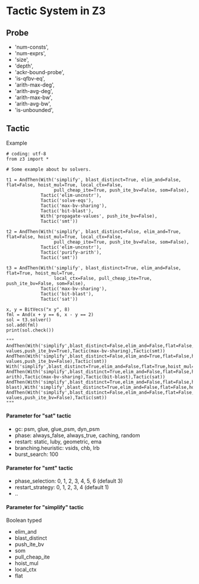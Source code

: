 # Tactic System in Z3

## Probe

- 'num-consts',
- 'num-exprs',
- 'size',
- 'depth',
- 'ackr-bound-probe',
- 'is-qfbv-eq',
- 'arith-max-deg',
- 'arith-avg-deg',
- 'arith-max-bw',
- 'arith-avg-bw',
- 'is-unbounded',

## Tactic

Example
~~~~
# coding: utf-8
from z3 import *

# Some example about bv solvers.

t1 = AndThen(With('simplify', blast_distinct=True, elim_and=False, flat=False, hoist_mul=True, local_ctx=False,
                  pull_cheap_ite=True, push_ite_bv=False, som=False),
             Tactic('elim-uncnstr'),
             Tactic('solve-eqs'),
             Tactic('max-bv-sharing'),
             Tactic('bit-blast'),
             With('propagate-values', push_ite_bv=False),
             Tactic('smt'))

t2 = AndThen(With('simplify', blast_distinct=False, elim_and=True, flat=False, hoist_mul=True, local_ctx=False,
                  pull_cheap_ite=True, push_ite_bv=False, som=False),
             Tactic('elim-uncnstr'),
             Tactic('purify-arith'),
             Tactic('smt'))

t3 = AndThen(With('simplify', blast_distinct=True, elim_and=False, flat=True, hoist_mul=True,
                  local_ctx=False, pull_cheap_ite=True, push_ite_bv=False, som=False),
             Tactic('max-bv-sharing'),
             Tactic('bit-blast'),
             Tactic('sat'))

x, y = BitVecs("x y", 8)
fml = And(x + y == 6, x - y == 2)
sol = t3.solver()
sol.add(fml)
print(sol.check())

"""
AndThen(With('simplify',blast_distinct=False,elim_and=False,flat=False,hoist_mul=True,local_ctx=False,pull_cheap_ite=True,push_ite_bv=True,som=False),With(propagate-values,push_ite_bv=True),Tactic(max-bv-sharing),Tactic(smt))
AndThen(With('simplify',blast_distinct=False,elim_and=True,flat=False,hoist_mul=False,local_ctx=True,pull_cheap_ite=False,push_ite_bv=False,som=False),With(propagate-values,push_ite_bv=False),Tactic(smt))
With('simplify',blast_distinct=True,elim_and=False,flat=True,hoist_mul=False,local_ctx=True,pull_cheap_ite=False,push_ite_bv=False,som=False
AndThen(With('simplify',blast_distinct=True,elim_and=False,flat=False,hoist_mul=True,local_ctx=False,pull_cheap_ite=True,push_ite_bv=True,som=False),With(aig,aig_per_assertion=False),Tactic(purify-arith),Tactic(max-bv-sharing),Tactic(bit-blast),Tactic(sat))
AndThen(With('simplify',blast_distinct=True,elim_and=False,flat=False,hoist_mul=True,local_ctx=False,pull_cheap_ite=True,push_ite_bv=True,som=False),Tactic(bit-blast),With('simplify',blast_distinct=True,elim_and=False,flat=False,hoist_mul=True,local_ctx=True,pull_cheap_ite=False,push_ite_bv=True,som=True),Tactic(sat))
AndThen(With('simplify',blast_distinct=False,elim_and=False,flat=False,hoist_mul=True,local_ctx=False,pull_cheap_ite=True,push_ite_bv=True,som=False),With(propagate-values,push_ite_bv=False),Tactic(smt))
"""

~~~~


#### Parameter for "sat" tactic

- gc: psm, glue, glue_psm, dyn_psm
- phase: always_false, always_true, caching, random
- restart: static, luby, geometric, ema
- branching.heuristic: vsids, chb, lrb
- burst_search: 100

#### Parameter for "smt" tactic

- phase_selection: 0, 1, 2, 3, 4, 5, 6 (default 3)
- restart_strategy: 0, 1, 2, 3, 4 (default 1)
- ..


#### Parameter for "simplify" tactic

Boolean typed

- elim_and
- blast_distinct
- push_ite_bv
- som
- pull_cheap_ite
- hoist_mul
- local_ctx
- flat